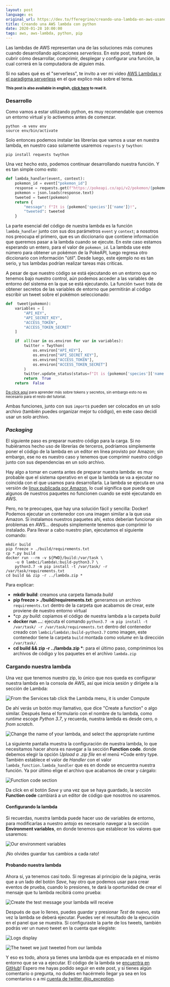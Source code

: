 ```yaml
---
layout: post
language: es
original_url: https://dev.to/fferegrino/creando-una-lambda-en-aws-usando-pipenv-14mh
title: Creando una AWS lambda con python
date: 2020-01-28 10:00:00
tags: aws, aws-lambda, python, pip
---
```

Las lambdas de AWS representan una de las soluciones más comunes cuando desarrollando aplicaciones *serverless*. En este post, trataré de cubrir cómo desarrollar, comprimir, desplegar y configurar una función, la cual correrá en la computadora de alguien más.

Si no sabes qué es el "serverless", te invito a ver mi video [AWS Lambdas y el paradigma serverless](https://youtu.be/lWgP41J6Wyo) en el que explico más sobre el tema.

<small><strong>This post is also available in english, [click here](https://dev.to/fferegrino/creating-an-aws-lambda-using-pipenv-2h4a) to read it.</strong></small>

### Desarrollo

Como vamos a estar utilizando python, es muy recomendable que creemos un entorno virtual y lo activemos antes de comenzar.

```shell
python -m venv env
source env/bin/activate
```

Solo entonces podemos instalar las librerías que vamos a usar en nuestra lambda, en nuestro caso solamente usaremos `requests` y `twython`:

```shell
pip install requests twython 
```

Una vez hecho esto, podemos continuar desarrollando nuestra función. Y es tan simple como esto:

```python
def lambda_handler(event, context):
    pokemon_id = event["pokemon_id"]
    response = requests.get(f"https://pokeapi.co/api/v2/pokemon/{pokemon_id}/")
    pokemon = json.loads(response.text)
    tweeted = tweet(pokemon)
    return {
        "message": f"It is {pokemon['species']['name']}!",
        "tweeted": tweeted
    }
```

La parte esencial del código de nuestra lambda es la función `lambda_handler` junto con sus dos parámetros `event` y  `context`; a nosotros nos preocupa el primero, que es un diccionario que contiene información que queremos pasar a la lambda cuando se ejecute. En este caso estamos esperando un entero, para el valor de `pokemon_id`. La lambda use este número para obtener un pokémon de la PokeAPI, luego regresa otro diccionario con información "útil". Desde luego, este ejemplo no es tan serio, y tus lambdas podrían realizar tareas más críticas.

A pesar de que nuestro código se está ejecutando en un entorno que no tenemos bajo nuestro control, aún podemos acceder a las variables de entorno del sistema en la que se está ejecutando. La función `tweet` trata de obtener secretos de las variables de entorno que permitirán al código escribir un tweet sobre el pokémon seleccionado:


```python
def  tweet(pokemon):
    variables = [
        "API_KEY",
        "API_SECRET_KEY",
        "ACCESS_TOKEN",
        "ACCESS_TOKEN_SECRET"
    ]

    if  all(var in os.environ for var in variables):
        twitter = Twython(
            os.environ["API_KEY"],
            os.environ["API_SECRET_KEY"],
            os.environ["ACCESS_TOKEN"],
            os.environ["ACCESS_TOKEN_SECRET"]
        )
        twitter.update_status(status=f"It is {pokemon['species']['name']}!")
        return  True
    return  False
```
<small>[Da click aquí](https://developer.twitter.com/en/docs/basics/authentication/oauth-1-0a/obtaining-user-access-tokens) para aprender más sobre tokens y secretos, sin embargo esto no es necesario para el resto del tutorial.</small>

Ambas funciones, junto con sus `import`s pueden ser colocados en un solo archivo (también puedes organizar mejor tu código), en este caso decidí usar un solo archivo.

### *Packaging*

El siguiente paso es preparar nuestro código para la carga. Si no hubiéramos hecho uso de librerías de terceros, podríamos simplemente poner el código de la lambda en un editor en línea provisto por Amazon; sin embargo, ese no es nuestro caso y tenemos que comprimir nuestro código junto con sus dependencias en un solo archivo.

Hay algo a tomar en cuenta antes de preparar nuestra lambda: es muy probable que el sistema operativo en el que la lambda se va a ejecutar no coincida con el que usamos para desarrollarla. La lambda se ejecuta en una versión de [linux publicada por Amazon](https://aws.amazon.com/amazon-linux-ami/), lo cual significa que puede que algunos de nuestros paquetes no funcionen cuando se esté ejecutando en AWS.

Pero, no te preocupes, que hay una solución fácil y sencilla: Docker! Podemos ejecutar un contenedor con una imagen similar a la que usa Amazon. Si instalamos nuestros paquetes ahí, estos deberían funcionar sin problemas en AWS... después simplemente tenemos que comprimir lo instalado. Para llevar a cabo nuestro plan, ejecutamos el siguiente comando:

```shell
mkdir build
pip freeze > ./build/requirements.txt
cp *.py build
docker run --rm -v ${PWD}/build:/var/task \
    -u 0 lambci/lambda\:build-python3.7 \
    python3.7 -m pip install -t /var/task/ -r /var/task/requirements.txt
cd build && zip -r ../lambda.zip *
```
Para explicar:
 
 - **mkdir build**: creamos una carpeta llamada *build*  
 - **pip freeze > ./build/requirements.txt**: generamos un archivo `requirements.txt` dentro de la carpeta que acabamos de crear, este proviene de nuestro entorno virtual    
 - **cp *.py build**: copiamos el código de nuestra lambda a la carpeta *build*  
 - **docker run ...**: ejecuta el comando `python3.7 -m pip install -t /var/task/ -r /var/task/requirements.txt` dentro del contenedor creado con `lambci/lambda\:build-python3.7` como imagen, este contenedor tiene la carpeta `build` montada como *volume* en la dirección `/var/task/`.  
 - **cd build && zip -r ../lambda.zip \***: para el último paso, comprimimos los archivos de código y los paquetes en el archivo `lambda.zip`

### Cargando nuestra lambda

Una vez que tenemos nuestro zip, lo único que nos queda es configurar nuestra lambda en la consola de AWS, así que inicia sesión y dirígete a la sección de Lambda:

![From the Services tab click the Lambda menu, it is under Compute](https://thepracticaldev.s3.amazonaws.com/i/qpq77qck8r1sfqfjipe3.png)

De ahí verás un botón muy llamativo, que dice "Create a function" o algo similar. Después llena el formulario con el nombre de tu lambda, como *runtime* escoge *Python 3.7*, y recuerda, nuestra lambda es desde cero, o *from scratch*.

![Change the name of your lambda, and select the appropriate runtime](https://thepracticaldev.s3.amazonaws.com/i/gqfnf3z2rd1f0ybmw6ca.png)

La siguiente pantalla muestra la configuración de nuestra lambda, lo que necesitamos hacer ahora es navegar a la sección **Function code**. donde debemos elegir la opción *Upload a .zip file* en el menú *Code entry type. También establece el valor de *Handler* con el valor `lambda_function.lambda_handler` que es en donde se encuentra nuestra función. Ya por último elige el archivo que acabamos de crear y cárgalo:  

![Function code section](https://thepracticaldev.s3.amazonaws.com/i/m6apg8dajp743gort1f3.png)

Da click en el botón *Save* y una vez que se haya guardado, la sección **Function code** cambiará a un editor de código que nosotros no usaremos.

#### Configurando la lambda

Si recuerdas, nuestra lambda puede hacer uso de variables de entorno, para modificarlas a nuestro antojo es necesario navegar a la sección **Environment variables**, en donde tenemos que establecer los valores que usaremos:

![Our environment variables](https://thepracticaldev.s3.amazonaws.com/i/bjhqss38oiqryqjgl9g2.png)

¡No olvides guardar tus cambios a cada rato!

#### Probando nuestra lambda

Ahora sí, ya tenemos casi todo. Si regresas al principio de la página, verás que a un lado del botón *Save*, hay otro que podemos usar para crear eventos de prueba, cuando lo presiones, te dará la oportunidad de crear el mensaje que tu lambda recibirá como prueba:

![Create the test message your lambda will receive](https://thepracticaldev.s3.amazonaws.com/i/4h117l40fu6dlfbg3s64.png)

Después de que lo llenes, puedes guardar y presionar *Test* de nuevo, esta vez la lambda se deberá ejecutar. Puedes ver el resultado de la ejecución en el panel que se muestra. Si configuraste la parte de los tweets, también podrás ver un nuevo tweet en la cuenta que elegiste:

![Logs display](https://thepracticaldev.s3.amazonaws.com/i/dpu6v1zc6ttydkjzazj1.png)

![The tweet we just tweeted from our lambda](https://thepracticaldev.s3.amazonaws.com/i/3okqr3xxu062y9khz9oj.png)

Y eso es todo, ahora ya tienes una lambda que es empacada en el mismo entorno que se va a ejecutar. El código de la lambda se [encuentra en GitHub](https://github.com/messier16/faas)! Espero me hayas podido seguir en este post, y si tienes algún comentario o pregunta, no dudes en hacérmelo llegar ya sea en los comentarios o a mi [cuenta de twitter @io_exception](https://twitter.com/io_exception/).
